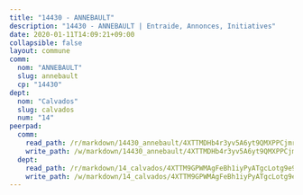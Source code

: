 ```yaml
---
title: "14430 - ANNEBAULT"
description: "14430 - ANNEBAULT | Entraide, Annonces, Initiatives"
date: 2020-01-11T14:09:21+09:00
collapsible: false
layout: commune
comm:
  nom: "ANNEBAULT"
  slug: annebault
  cp: "14430"
dept:
  nom: "Calvados"
  slug: calvados
  num: "14"
peerpad:
  comm:
    read_path: /r/markdown/14430_annebault/4XTTMDHb4r3yv5A6yt9QMXPPCjmrxVGH7Mu7ikSikGm5M47kY
    write_path: /w/markdown/14430_annebault/4XTTMDHb4r3yv5A6yt9QMXPPCjmrxVGH7Mu7ikSikGm5M47kY-K3TgV87HydedKYMrKxVahYFbhrki87es1dkbLdkkZpRJz3JQWp7hj6xz8oYDDgbwzgcNFiET8WybGgy3Xt3LfsGjYB7QmAkrDpGUJ7aYxTGoJghR8gW6kPZxtNUxk71LPNx5bgHa
  dept:
    read_path: /r/markdown/14_calvados/4XTTM9GPWMAgFeBh1iyPyATgcLotg9e9APJpQBEyY3RZiUwJ6
    write_path: /w/markdown/14_calvados/4XTTM9GPWMAgFeBh1iyPyATgcLotg9e9APJpQBEyY3RZiUwJ6-K3TgUXWJAT2cYJ9ZstQphkkm2za8um5GwwXsivqaDFTgbhMDcHaRXnT3h69szAqCyvWcFfDim5fkwc6CXdUtyvPpirbD1TPAb6xCxpPN6dR3zzDRe29YehQYbhZdjvZYkgztJYvi
---
```


